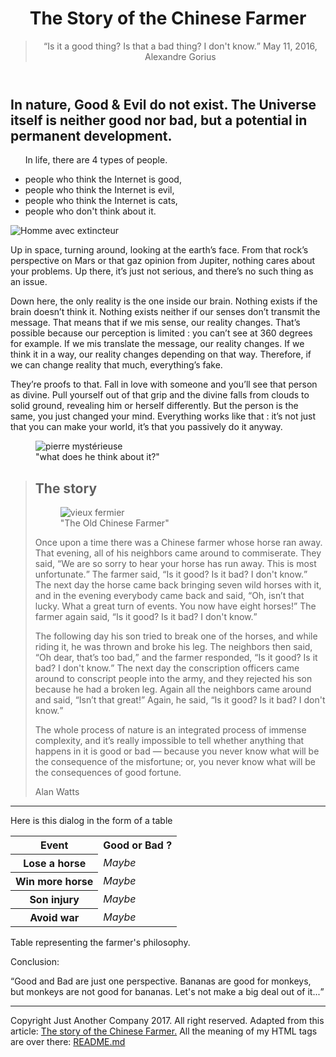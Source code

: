 <!DOCTYPE html>
<html>
<head>
   <meta charset="utf-8">
  <link rel="stylesheet" href="ChineseFarmer.css" />
</head>
<body>
   <header>
      <h1>The Story of the Chinese Farmer</h1>

<blockquote>
<q>Is it a <span class="good">good</span> thing? Is that a <span class="bad">bad</span> thing? I don't know.</q>
May 11, 2016, Alexandre Gorius
</blockquote>
</header>

<h2>In nature, <span class="good">Good</span> & Evil do not exist. The Universe itself is neither <span class="good">good</span> nor <span class="bad">bad</span>, but a potential in permanent development.</h2>

<ul>
   <p>In life, there are 4 types of people.</p>
<li>people who think the Internet is <span class="good">good</span>,</li>
<li>people who think the Internet is evil,</li>
<li>people who think the Internet is cats,</li>
<li>people who don't think about it.</li>
</ul>

<img src="https://cdn-images-1.medium.com/max/1000/1*2PCmLZyzQaF2pyKYkSTFpA.jpeg" alt="Homme avec extincteur">

<p>Up in space, turning around, looking at the earth’s face. From that rock’s perspective on Mars or that gaz opinion from Jupiter, nothing cares about your problems. Up there, it’s just not serious, and there’s no such thing as an issue.</p>

<p>Down here, the only reality is the one inside our brain. Nothing exists if the brain doesn’t think it. Nothing exists neither if our senses don’t transmit the message. That means that if we mis sense, our reality changes. That’s possible because our perception is limited : you can’t see at 360 degrees for example. If we mis translate the message, our reality changes. If we think it in a way, our reality changes depending on that way. Therefore, if we can change reality that much, everything’s fake.</p>

<p>They’re proofs to that. Fall in love with someone and you’ll see that person as divine. Pull yourself out of that grip and the divine falls from clouds to solid ground, revealing him or herself differently. But the person is the same, you just changed your mind. Everything works like that : it’s not just that you can make your world, it’s that you passively do it anyway.</p>

<figure>
<img src="http://static2.businessinsider.com/image/52fe8230eab8ea4275063b89/nasa-has-determined-where-the-mysterious-jelly-doughnut-rock-on-mars-came-from.jpg" alt="pierre mystérieuse">
<figcaption>"what does he think about it?"</figcaption>
</figure>

<blockquote>
<h2>The story</h2>

<figure>
<img src="https://cdn-images-1.medium.com/max/800/1*IQqkmPXYZuJViY5p-ymk0A.jpeg" alt="vieux fermier">
<figcaption>"The Old Chinese Farmer"</figcaption>
</figure>


<p>Once upon a time there was a Chinese farmer whose horse ran away. That evening, all of his neighbors came around to commiserate. They said, <q>We are so sorry to hear your horse has run away. This is most unfortunate.</q> The farmer said, <q>Is it <span class="good">good</span>? Is it <span class="bad">bad</span>? I don't know.</q> The next day the horse came back bringing seven wild horses with it, and in the evening everybody came back and said, <q>Oh, isn’t that lucky. What a great turn of events. You now have eight horses!</q> The farmer again said, <q>Is it <span class="good">good</span>? Is it <span class="bad">bad</span>? I don't know.</q> </p>

<p>The following day his son tried to break one of the horses, and while riding it, he was thrown and broke his leg. The neighbors then said, <q>Oh dear, that’s too <span class="bad">bad</span>,</q> and the farmer responded, <q>Is it <span class="good">good</span>? Is it <span class="bad">bad</span>? I don't know.</q> The next day the conscription officers came around to conscript people into the army, and they rejected his son because he had a broken leg. Again all the neighbors came around and said, <q>Isn’t that great!</q> Again, he said, <q>Is it <span class="good">good</span>? Is it <span class="bad">bad</span>? I don't know.</q></p>

<p>The whole process of nature is an integrated process of immense complexity, and it’s really impossible to tell whether anything that happens in it is <span class="good">good</span> or <span class="bad">bad</span> — because you never know what will be the consequence of the misfortune; or, you never know what will be the consequences of <span class="good">good</span> fortune.</p>

<p>Alan Watts</p>
</blockquote>

<hr>

<p>Here is this dialog in the form of a table</p>

<table>

<tr>
   <th>Event</th>
   <th><span class="good">Good</span> or <span class="bad">Bad</span> ?</th>
</tr>
<tr>
   <th>Lose a horse</th>
   <td><em>Maybe</em></td>
</tr>
<tr>
<th>Win more horse</th>
<td><em>Maybe</em></td>
</tr>
<tr>
   <th>Son injury</th>
   <td><em>Maybe</em></td>
</tr>
<tr>
<th>Avoid war</th>
<td><em>Maybe</em></td>
</tr>
</table>
   <caption>Table representing the farmer's philosophy.</caption>
  
   
<p>Conclusion:</p> 
<p><q><span class="good">Good</span> and <span class="bad">Bad</span> are just one perspective. Bananas are <span class="good">good</span> for monkeys, but monkeys are not <span class="good">good</span> for bananas. Let's not make a big deal out of it...</q></p>

<hr>
<footer>Copyright Just Another Company 2017. All right reserved. Adapted from this article: <a href="https://wellsbaum.blog/2018/01/27/alan-watts-the-story-of-the-chinese-farmer/" title="Link to the original text" target="_blank">The story of the Chinese Farmer.</a>
   All the meaning of my HTML tags are over there: <a href="https://github.com/EvelyneCG/progressive-enhancement/blob/main/README.md">README.md</a>
</footer>
</body>
</html>


